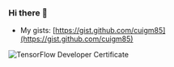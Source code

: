 ### Hi there 👋

- My gists: [https://gist.github.com/cuigm85](https://gist.github.com/cuigm85)
<!--
**cuigm85/cuigm85** is a ✨ _special_ ✨ repository because its `README.md` (this file) appears on your GitHub profile.

Here are some ideas to get you started:

- 🔭 I’m currently working on ...
- 🌱 I’m currently learning ...
- 👯 I’m looking to collaborate on ...
- 🤔 I’m looking for help with ...
- 💬 Ask me about ...
- 📫 How to reach me: ...
- 😄 Pronouns: ...
- ⚡ Fun fact: ...
-->
![TensorFlow Developer Certificate](https://api.accredible.com/v1/frontend/credential_website_embed_image/certificate/45477248)
